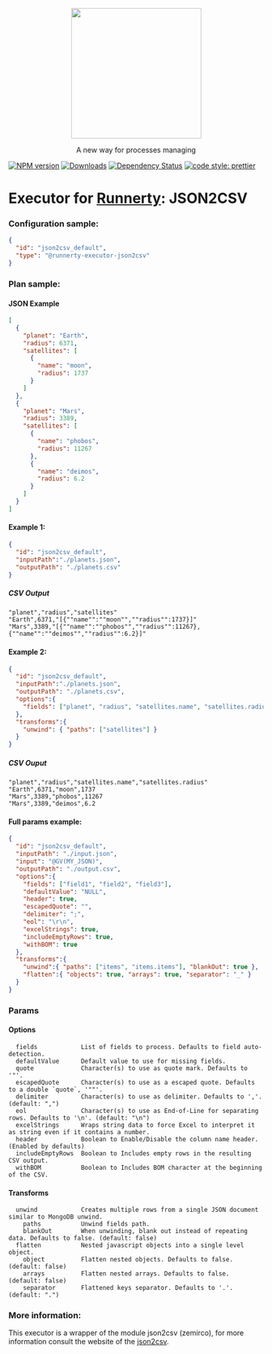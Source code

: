 <p align="center">
  <a href="http://runnerty.io">
    <img height="257" src="https://runnerty.io/assets/header/logo-stroked.png">
  </a>
  <p align="center">A new way for processes managing</p>
</p>

[![NPM version][npm-image]][npm-url] [![Downloads][downloads-image]][npm-url] [![Dependency Status][david-badge]][david-badge-url] 
<a href="#badge">
  <img alt="code style: prettier" src="https://img.shields.io/badge/code_style-prettier-ff69b4.svg">
</a>

# Executor for [Runnerty]: JSON2CSV

### Configuration sample:
```json
{
  "id": "json2csv_default",
  "type": "@runnerty-executor-json2csv"
}
```

### Plan sample:

#### JSON Example
```json
[
  {
    "planet": "Earth",
    "radius": 6371,
    "satellites": [
      {
        "name": "moon",
        "radius": 1737
      }
    ]
  },
  {
    "planet": "Mars",
    "radius": 3389,
    "satellites": [
      {
        "name": "phobos",
        "radius": 11267
      },
      {
        "name": "deimos",
        "radius": 6.2
      }
    ]
  }
]
```

#### Example 1:

```json
{
  "id": "json2csv_default",
  "inputPath":"./planets.json",
  "outputPath": "./planets.csv"
}
```
##### CSV Output
```
"planet","radius","satellites"
"Earth",6371,"[{""name"":""moon"",""radius"":1737}]"
"Mars",3389,"[{""name"":""phobos"",""radius"":11267},{""name"":""deimos"",""radius"":6.2}]"
```
#### Example 2:
```json
{
  "id": "json2csv_default",
  "inputPath":"./planets.json",
  "outputPath": "./planets.csv",
  "options":{
    "fields": ["planet", "radius", "satellites.name", "satellites.radius"]
  },
  "transforms":{
    "unwind": { "paths": ["satellites"] }
  }
}
```

##### CSV Ouput
```
"planet","radius","satellites.name","satellites.radius"
"Earth",6371,"moon",1737
"Mars",3389,"phobos",11267
"Mars",3389,"deimos",6.2
```

#### Full params example:

```json
{
  "id": "json2csv_default",
  "inputPath": "./input.json", 
  "input": "@GV(MY_JSON)",
  "outputPath": "./output.csv",
  "options":{
    "fields": ["field1", "field2", "field3"],
    "defaultValue": "NULL",
    "header": true,
    "escapedQuote": "",
    "delimiter": ";",
    "eol": "\r\n",
    "excelStrings": true,
    "includeEmptyRows": true,
    "withBOM": true
  },
  "transforms":{
    "unwind":{ "paths": ["items", "items.items"], "blankOut": true },
    "flatten":{ "objects": true, "arrays": true, "separator": "_" }
  }
}
```
### Params
#### Options
```
  fields            List of fields to process. Defaults to field auto-detection.
  defaultValue      Default value to use for missing fields.
  quote             Character(s) to use as quote mark. Defaults to '"'.
  escapedQuote      Character(s) to use as a escaped quote. Defaults to a double `quote`, '""'.
  delimiter         Character(s) to use as delimiter. Defaults to ','. (default: ",")
  eol               Character(s) to use as End-of-Line for separating rows. Defaults to '\n'. (default: "\n")
  excelStrings      Wraps string data to force Excel to interpret it as string even if it contains a number.
  header            Boolean to Enable/Disable the column name header. (Enabled by defaults)
  includeEmptyRows  Boolean to Includes empty rows in the resulting CSV output.
  withBOM           Boolean to Includes BOM character at the beginning of the CSV.
```
#### Transforms
```
  unwind            Creates multiple rows from a single JSON document similar to MongoDB unwind.
    paths           Unwind fields path.
    blankOut        When unwinding, blank out instead of repeating data. Defaults to false. (default: false)
  flatten           Nested javascript objects into a single level object.
    object          Flatten nested objects. Defaults to false. (default: false)
    arrays          Flatten nested arrays. Defaults to false. (default: false)
    separator       Flattened keys separator. Defaults to '.'. (default: ".")
```

### More information:
This executor is a wrapper of the module json2csv (zemirco), for more information consult the website of the [json2csv].


[Runnerty]: http://www.runnerty.io
[downloads-image]: https://img.shields.io/npm/dm/@runnerty/executor-json2csv.svg
[npm-url]: https://www.npmjs.com/package/@runnerty/executor-json2csv
[npm-image]: https://img.shields.io/npm/v/@runnerty/executor-json2csv.svg
[david-badge]: https://david-dm.org/runnerty/executor-json2csv.svg
[david-badge-url]: https://david-dm.org/runnerty/executor-json2csv
[json2csv]: https://github.com/zemirco/json2csv
